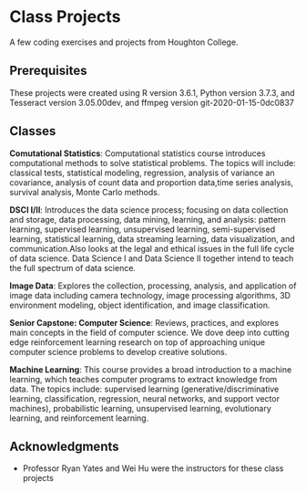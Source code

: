 # Class Projects
A few coding exercises and projects from Houghton College.

## Prerequisites
These projects were created using R version 3.6.1, Python version 3.7.3, and Tesseract version 3.05.00dev, and ffmpeg version git-2020-01-15-0dc0837

## Classes
**Comutational Statistics**: Computational statistics course introduces computational methods to solve statistical problems. The topics will include: classical tests, statistical modeling, regression, analysis of variance an covariance, analysis of count data and proportion data,time series analysis, survival analysis, Monte Carlo methods.

**DSCI I/II**: Introduces the data science process; focusing on data collection and storage, data processing, data mining, learning, and analysis: pattern learning, supervised learning, unsupervised learning, semi-supervised learning, statistical learning, data streaming learning, data visualization, and communication.Also looks at the legal and ethical issues in the full life cycle of data science. Data Science I and Data Science II together intend to teach the full spectrum of data science.

**Image Data**: Explores the collection, processing, analysis, and application of image data including camera technology, image processing algorithms, 3D environment modeling, object identification, and image classification. 

**Senior Capstone: Computer Science**: Reviews, practices, and explores main concepts in the field of computer science. We dove deep into cutting edge reinforcement learning research on top of approaching unique computer science problems to develop creative solutions.  

**Machine Learning**: This course provides a broad introduction to a machine learning, which teaches computer programs to extract knowledge from data. The topics include: supervised learning (generative/discriminative learning, classification, regression, neural networks, and support vector machines), probabilistic learning, unsupervised learning, evolutionary learning, and reinforcement learning.

[Comment]: <> "a"
## Acknowledgments
- Professor Ryan Yates and Wei Hu were the instructors for these class projects
